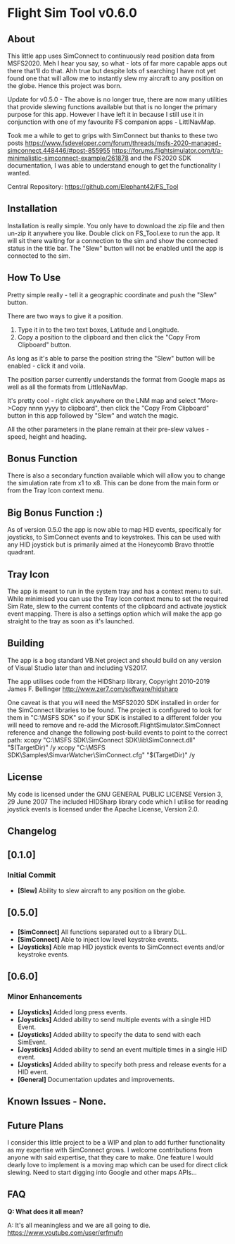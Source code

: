 # Flight Sim Tool v0.6.0

## About
This little app uses SimConnect to continuously read position data from MSFS2020.  Meh I hear you say, so what - lots of far more capable apps out there that'll do that.  Ahh true but despite lots of searching I have not yet found one that will allow me to instantly slew my aircraft to any position on the globe.  Hence this project was born.

Update for v0.5.0 - The above is no longer true, there are now many utilities that provide slewing functions available but that is no longer the primary purpose for this app.  However I have left it in because I still use it in conjunction with one of my favourite FS companion apps - LittlNavMap.

Took me a while to get to grips with SimConnect but thanks to these two posts 
https://www.fsdeveloper.com/forum/threads/msfs-2020-managed-simconnect.448446/#post-855955
https://forums.flightsimulator.com/t/a-minimalistic-simconnect-example/261878
and the FS2020 SDK documentation, I was able to understand enough to get the functionality I wanted.

Central Repository: https://github.com/Elephant42/FS_Tool


## Installation
Installation is really simple. You only have to download the zip file and then un-zip it anywhere you like.  Double click on FS_Tool.exe to run the app.  It will sit there waiting for a connection to the sim and show the connected status in the title bar.  The "Slew" button will not be enabled until the app is connected to the sim.


## How To Use
Pretty simple really - tell it a geographic coordinate and push the "Slew" button.

There are two ways to give it a position.
1. Type it in to the two text boxes, Latitude and Longitude.
2. Copy a position to the clipboard and then click the "Copy From Clipboard" button.

As long as it's able to parse the position string the "Slew" button will be enabled - click it and voila.

The position parser currently understands the format from Google maps as well as all the formats from LittleNavMap.

It's pretty cool - right click anywhere on the LNM map and select "More->Copy nnnn yyyy to clipboard", then click the "Copy From Clipboard" button in this app followed by "Slew" and watch the magic.

All the other parameters in the plane remain at their pre-slew values - speed, height and heading.


## Bonus Function
There is also a secondary function available which will allow you to change the simulation rate from x1 to x8.  This can be done from the main form or from the Tray Icon context menu.


## Big Bonus Function :)
As of version 0.5.0 the app is now able to map HID events, specifically for joysticks, to SimConnect events and to keystrokes.  This can be used with any HID joystick but is primarily aimed at the Honeycomb Bravo throttle quadrant.


## Tray Icon
The app is meant to run in the system tray and has a context menu to suit.  While minimised you can use the Tray Icon context menu to set the required Sim Rate, slew to the current contents of the clipboard and activate joystick event mapping.  There is also a settings option which will make the app go straight to the tray as soon as it's launched.


## Building
The app is a bog standard VB.Net project and should build on any version of Visual Studio later than and including VS2017.

The app utilises code from the HIDSharp library, Copyright 2010-2019 James F. Bellinger <http://www.zer7.com/software/hidsharp>

One caveat is that you will need the MSFS2020 SDK installed in order for the SimConnect libraries to be found.  The project is configured to look for them in "C:\MSFS SDK" so if your SDK is installed to a different folder you will need to remove and re-add the Microsoft.FlightSimulator.SimConnect reference and change the following post-build events to point to the correct path:
xcopy "C:\MSFS SDK\SimConnect SDK\lib\SimConnect.dll" "$(TargetDir)" /y
xcopy "C:\MSFS SDK\Samples\SimvarWatcher\SimConnect.cfg" "$(TargetDir)" /y


## License
My code is licensed under the GNU GENERAL PUBLIC LICENSE Version 3, 29 June 2007
The included HIDSharp library code which I utilise for reading joystick events is licensed under the Apache License, Version 2.0.


## Changelog

## [0.1.0]
### Initial Commit
- **[Slew]** Ability to slew aircraft to any position on the globe.

## [0.5.0]
### 
- **[SimConnect]** All functions separated out to a library DLL.
- **[SimConnect]** Able to inject low level keystroke events.
- **[Joysticks]** Able map HID joystick events to SimConnect events and/or keystroke events.

## [0.6.0]
### Minor Enhancements
- **[Joysticks]** Added long press events.
- **[Joysticks]** Added ability to send multiple events with a single HID Event.
- **[Joysticks]** Added ability to specify the data to send with each SimEvent.
- **[Joysticks]** Added ability to send an event multiple times in a single HID event.
- **[Joysticks]** Added ability to specify both press and release events for a HID event.
- **[General]** Documentation updates and improvements.


## Known Issues - None.


## Future Plans
I consider this little project to be a WIP and plan to add further functionality as my expertise with SimConnect grows.  I welcome contributions from anyone with said expertise, that they care to make.  One feature I would dearly love to implement is a moving map which can be used for direct click slewing.  Need to start digging into Google and other maps APIs...


## FAQ

**Q: What does it all mean?**

A: It's all meaningless and we are all going to die. https://www.youtube.com/user/erfmufn
